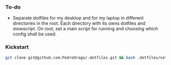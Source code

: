 ### To-do

- Separate dotfiles for my desktop and for my laptop in different directories in the root. Each directory with its owns dotfiles and stowscript. On root, set a main script
for running and choosing which config shall be used.



### Kickstart
```bash
git clone git@github.com:PedroDrago/.dotfiles.git && bash .dotfiles/setup.sh
```

